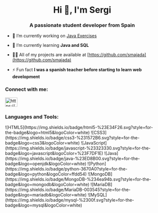<h1 align="center">Hi 👋, I'm Sergi</h1>
<h3 align="center">A passionate student developer from Spain</h3>

- 🔭 I’m currently working on [Java Exercises](https://github.com/smajada/JavaExercise)

- 🌱 I’m currently learning **Java and SQL**

- 👨‍💻 All of my projects are available at [https://github.com/smajada](https://github.com/smajada)

- ⚡ Fun fact **I was a spanish teacher before starting to learn web development**

<h3 align="left">Connect with me:</h3>
<p align="left">
<a href="https://linkedin.com/in/sergiomaj95/" target="blank"><img align="center" src="https://raw.githubusercontent.com/rahuldkjain/github-profile-readme-generator/master/src/images/icons/Social/linked-in-alt.svg" alt="https://www.linkedin.com/in/sergiomaj95/" height="30" width="40" /></a>
</p>

<h3 align="left">Languages and Tools:</h3>
![HTML5](https://img.shields.io/badge/html5-%23E34F26.svg?style=for-the-badge&logo=html5&logoColor=white)
![CSS3](https://img.shields.io/badge/css3-%231572B6.svg?style=for-the-badge&logo=css3&logoColor=white)
![JavaScript](https://img.shields.io/badge/javascript-%23323330.svg?style=for-the-badge&logo=javascript&logoColor=%23F7DF1E)
![Java](https://img.shields.io/badge/java-%23ED8B00.svg?style=for-the-badge&logo=openjdk&logoColor=white)
![Python](https://img.shields.io/badge/python-3670A0?style=for-the-badge&logo=python&logoColor=ffdd54)
![MongoDB](https://img.shields.io/badge/MongoDB-%234ea94b.svg?style=for-the-badge&logo=mongodb&logoColor=white)
![MariaDB](https://img.shields.io/badge/MariaDB-003545?style=for-the-badge&logo=mariadb&logoColor=white)
![MySQL](https://img.shields.io/badge/mysql-%2300f.svg?style=for-the-badge&logo=mysql&logoColor=white)


